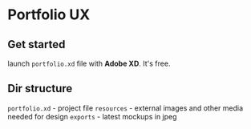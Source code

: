 # Portfolio UX

## Get started
launch `portfolio.xd` file with **Adobe XD**. It's free.

## Dir structure
`portfolio.xd` - project file
`resources` - external images and other media needed for design
`exports` - latest mockups in jpeg